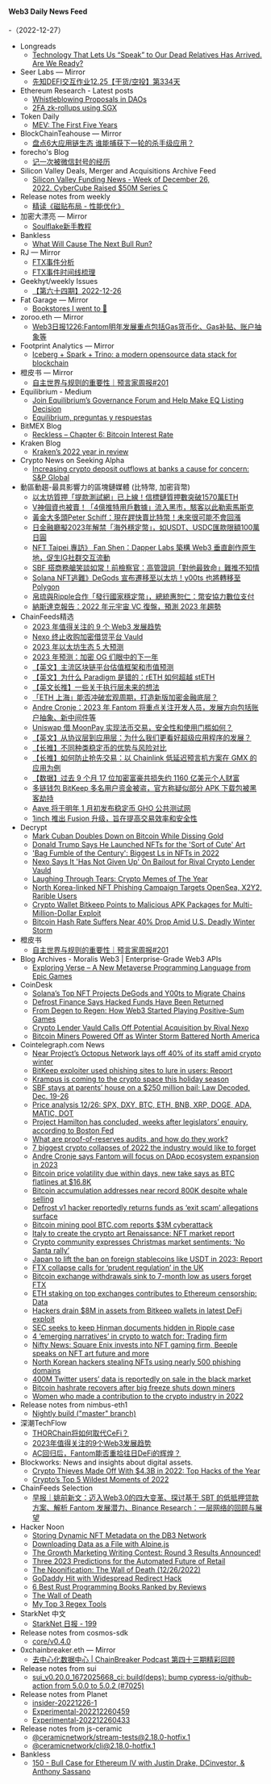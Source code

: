 #### Web3 Daily News Feed
-（2022-12-27）

- Longreads
  - [Technology That Lets Us “Speak” to Our Dead Relatives Has Arrived. Are We Ready?](https://longreads.com/2022/12/26/technology-that-lets-us-speak-to-our-dead-relatives-has-arrived-are-we-ready/)
- Seer Labs — Mirror
  - [先知DEFI交互作业12.25【干货/空投】第334天](https://mirror.xyz/seerlabs.eth/pk7x11-WUQbH9l6_3eYCVNz1nHpSgllxWkguI4wRSVE)
- Ethereum Research - Latest posts
  - [Whistleblowing Proposals in DAOs](https://ethresear.ch/t/whistleblowing-proposals-in-daos/12153/3)
  - [2FA zk-rollups using SGX](https://ethresear.ch/t/2fa-zk-rollups-using-sgx/14462/7)
- Token Daily
  - [MEV: The First Five Years](https://www.tokendaily.co/p/mev-the-first-five-years)
- BlockChainTeahouse — Mirror
  - [盘点6大应用链生态 谁能捕获下一轮的杀手级应用？](https://mirror.xyz/chainhouse.eth/I0x0DYyN9otePKDTUtemL40WcHJZ6IyxIuOvHGr5Nfc)
- forecho's Blog
  - [记一次被微信封号的经历](https://blog.forecho.com/the-experience-of-being-blocked-by-wechat.html)
- Silicon Valley Deals, Merger and Acquisitions Archive Feed
  - [Silicon Valley Funding News - Week of December 26, 2022. CyberCube Raised $50M Series C](https://mailchi.mp/82237d999775/6-22-2020-orcabio-raised-192m-series-d-2238177)
- Release notes from weekly
  - [精读《磁贴布局 - 性能优化》](https://github.com/ascoders/weekly/releases/tag/267)
- 加密大漂亮 — Mirror
  - [Soulflake新手教程](https://mirror.xyz/0x27597E96C6f38c6C4C71afd3F3E2803D5dAe89Ad/AlzlmGNKTgfJg2GhC6DpzbDmCregbiugDDvV2XBl2OU)
- Bankless
  - [What Will Cause The Next Bull Run?](https://newsletter.banklesshq.com/p/what-will-cause-the-next-bull-run)
- RJ — Mirror
  - [FTX事件分析](https://mirror.xyz/0xAEa29c04E32EBCE118ea8cee975a3317190cCCdd/ud19qEiwGH6fxE5KylFQXo3zXL-SNEBm_JvEqLVBqXo)
  - [FTX事件时间线梳理](https://mirror.xyz/0xAEa29c04E32EBCE118ea8cee975a3317190cCCdd/nSXdAWqVzelC2l8vvxW240U3SUdRxGULVNVggmOVSN4)
- Geekhyt/weekly Issues
  - [【第六十四期】2022-12-26](https://github.com/Geekhyt/weekly/issues/68)
- Fat Garage — Mirror
  - [Bookstores I went to 📍](https://mirror.xyz/0x65a0Af703047dfDd270361659d02f4f0E8547202/35i02L5h8Ao8BUqFzfjpbD8FoMI2ePv1Z7bscXjY_B8)
- zoroo.eth — Mirror
  - [Web3日报1226:Fantom明年发展重点包括Gas货币化、Gas补贴、账户抽象等](https://mirror.xyz/zoroo.eth/Ovcg58pH85DkiOJOy0hsb1mNW2V7kqwXhTigcNV-9rU)
- Footprint Analytics — Mirror
  - [Iceberg + Spark + Trino: a modern opensource data stack for blockchain](https://mirror.xyz/0x0A9ee078998e6ECe11e1FF75fCbc7BeD5be005bB/kkmctpFzrLN_kezmOI5yT6VONGfvE1PDYYRB9oUq4jM)
- 橙皮书 — Mirror
  - [自主世界与规则的重要性｜预言家周报#201](https://mirror.xyz/0xc19be75B8B9152d884987e1B58b3F18A94875396/b--5RANoSYTgGRQpb6ChvY8CsCzYD9T61-d0QxKNWNI)
- Equilibrium - Medium
  - [Join Equilibrium’s Governance Forum and Help Make EQ Listing Decision](https://medium.com/equilibrium-eosdt/join-equilibriums-governance-forum-and-help-make-eq-listing-decision-d989240ee4a4?source=rss----57df018d3ce6---4)
  - [Equilibrium, preguntas y respuestas](https://medium.com/equilibrium-eosdt/equilibrium-preguntas-y-respuestas-9a0f272f1fd4?source=rss----57df018d3ce6---4)
- BitMEX Blog
  - [Reckless – Chapter 6: Bitcoin Interest Rate](https://blog.bitmex.com/reckless-chapter-6-bitcoin-interest-rate/)
- Kraken Blog
  - [Kraken’s 2022 year in review](https://blog.kraken.com/post/16736/krakens-2022-year-in-review/)
- Crypto News on Seeking Alpha
  - [Increasing crypto deposit outflows at banks a cause for concern: S&P Global](https://seekingalpha.com/news/3920373-banks-crypto-deposit-outflows?utm_source=feed_news_crypto&utm_medium=referral)
- 動區動趨-最具影響力的區塊鏈媒體 (比特幣, 加密貨幣)
  - [以太坊質押「提款測試網」已上線！信標鏈質押數突破1570萬ETH](https://www.blocktempo.com/ethereum-lauched-withdraws-testnet/)
  - [V神個資也被賣！「4億推特用戶數據」流入黑市，駭客以此勒索馬斯克](https://www.blocktempo.com/data-of-400-million-twitter-users-up-for-sale/)
  - [黃金大多頭Peter Schiff：現在趕快賣比特幣！未來很可能不會回漲](https://www.blocktempo.com/peter-schiff-advises-selling-btc-now/)
  - [日金融廳擬2023年解禁「海外穩定幣」，如USDT、USDC匯款限額100萬日圓](https://www.blocktempo.com/japen-fca-could-release-of-stablecoins-issued-overseas/)
  - [NFT Taipei 專訪》 Fan Shen：Dapper Labs 築構 Web3 垂直創作原生地，促生IG社群交互流動](https://www.blocktempo.com/nft-taipei-interviewing-dapper-labs-games-vp-fan-shen/)
  - [SBF 搭商務艙笑談如常！前檢察官：高管證詞「對他最致命」難推不知情](https://www.blocktempo.com/sbf-took-american-airlines-flagship-going-back-home/)
  - [Solana NFT逃難》DeGods 宣布遷移至以太坊！y00ts 也將轉移至 Polygon](https://www.blocktempo.com/degods-will-officially-bridge-to-ethereum-in-q1-of-2023/)
  - [帛琉與Ripple合作「發行國家穩定幣」，總統惠恕仁：幣安協力數位支付](https://www.blocktempo.com/ripple-is-building-stablecoin-for-republic-of-palau/)
  - [納斯達克報告：2022 年元宇宙 VC 復盤，預測 2023 年趨勢](https://www.blocktempo.com/2022-metaverse-vc-funding-overview/)
- ChainFeeds精选
  - [2023 年值得关注的 9 个 Web3 发展趋势](https://www.techflowpost.com/article/1844)
  - [Nexo 终止收购加密借贷平台 Vauld](https://www.theblock.co/post/197894/nexo-vauld-deal-terminated)
  - [2023 年以太坊生态 5 大预测](https://www.defidaonews.com/article/6795352)
  - [2023 年预测：加密 OG 们眼中的下一年](https://mp.weixin.qq.com/s/qql-LMPgB2vkk3ygYHBMaw)
  - [【英文】主流区块链平台估值框架和市值预测](https://taschalabs.com/the-most-overvalued-undervalued-blockchain-platforms-right-now/)
  - [【英文】为什么 Paradigm 是错的：rETH 如何超越 stETH](https://mirror.xyz/jasperthefriendlyghost.eth/pnaLyH6W4j58vfypsOKHciF_BM5HFvTkouTd9uThesM)
  - [【英文长推】一些关于执行层未来的想法](https://twitter.com/tracecrypto1/status/1607049630172467203)
  - [「ETH 上海」能否冲破宏观周期，打造新版加密金融底层？](https://mp.weixin.qq.com/s/QgtZp5yF2hx6ZJ9kS8CE2g)
  - [Andre Cronje：2023 年 Fantom 将重点关注开发人员，发展方向包括账户抽象、新中间件等](https://andrecronje.medium.com/letter-to-fantom-foundation-team-eb3d870c6be8)
  - [Uniswap 借 MoonPay 实现法币交易，安全性和使用门槛如何？](https://www.panewslab.com/zh/articledetails/tlmmlmym.html)
  - [【英文】从协议层到应用层：为什么我们更看好超级应用程序的发展？](https://zeeprime.capital/the-fappening)
  - [【长推】不同种类稳定币的优势与风险对比](https://twitter.com/BuidlerDAO/status/1606914048192544768)
  - [【长推】如何防止抢先交易：以 Chainlink 低延迟预言机方案在 GMX 的应用为例](https://twitter.com/NintendoDoomed/status/1606873660429840384)
  - [【数据】过去 9 个月 17 位加密富豪共损失约 1160 亿美元个人财富](https://www.forbes.com/sites/johnhyatt/2022/12/24/these-crypto-founders-and-bitcoin-moguls-lost-116-billion-in-2022/)
  - [多链钱包 BitKeep 多名用户资金被盗，官方称疑似部分 APK 下载包被黑客劫持](https://t.me/BitKeep_Official/496845)
  - [Aave 将于明年 1 月初发布稳定币 GHO 公共测试网](https://twitter.com/StaniKulechov/status/1606357768339800064)
  - [1inch 推出 Fusion 升级，旨在提高交易效率和安全性](https://blog.1inch.io/the-1inch-network-releases-a-major-upgrade-fusion-96184d8141d3)
- Decrypt
  - [Mark Cuban Doubles Down on Bitcoin While Dissing Gold](https://decrypt.co/117986/mark-cuban-doubles-down-on-bitcoin-while-dissing-gold)
  - [Donald Trump Says He Launched NFTs for the 'Sort of Cute' Art](https://decrypt.co/117970/donald-trump-nfts-sort-of-cute-art-not-investment)
  - ['Bag Fumble of the Century': Biggest Ls in NFTs in 2022](https://decrypt.co/117259/biggest-ls-nfts-2022)
  - [Nexo Says It 'Has Not Given Up' On Bailout for Rival Crypto Lender Vauld](https://decrypt.co/117968/nexo-says-it-has-not-given-up-on-bailout-for-rival-crypto-lender-vauld)
  - [Laughing Through Tears: Crypto Memes of The Year](https://decrypt.co/117926/laughing-through-tears-crypto-memes-year)
  - [North Korea-linked NFT Phishing Campaign Targets OpenSea, X2Y2, Rarible Users](https://decrypt.co/117922/north-korea-linked-nft-phishing-campaign-targets-opensea-x2y2-rarible-users)
  - [Crypto Wallet Bitkeep Points to Malicious APK Packages for Multi-Million-Dollar Exploit](https://decrypt.co/117920/crypto-wallet-bitkeep-points-malicious-apk-packages-8m-exploit)
  - [Bitcoin Hash Rate Suffers Near 40% Drop Amid U.S. Deadly Winter Storm](https://decrypt.co/117916/bitcoin-hash-rate-suffers-near-40-drop-amid-u-s-deadly-winter-storm)
- 橙皮书
  - [自主世界与规则的重要性｜预言家周报#201](https://orangexyz.mirror.xyz/b--5RANoSYTgGRQpb6ChvY8CsCzYD9T61-d0QxKNWNI)
- Blog Archives - Moralis Web3 | Enterprise-Grade Web3 APIs
  - [Exploring Verse – A New Metaverse Programming Language from Epic Games](https://moralis.io/exploring-verse-a-new-metaverse-programming-language-from-epic-games/)
- CoinDesk
  - [Solana’s Top NFT Projects DeGods and Y00ts to Migrate Chains](https://www.coindesk.com/web3/2022/12/26/solanas-top-nft-projects-degods-and-y00ts-to-migrate-chains/?utm_medium=referral&utm_source=rss&utm_campaign=headlines)
  - [Defrost Finance Says Hacked Funds Have Been Returned](https://www.coindesk.com/business/2022/12/26/defrost-finance-says-hacked-funds-have-been-returned/?utm_medium=referral&utm_source=rss&utm_campaign=headlines)
  - [From Degen to Regen: How Web3 Started Playing Positive-Sum Games](https://www.coindesk.com/consensus-magazine/2022/12/26/from-degen-to-regen-how-web3-started-playing-positive-sum-games/?utm_medium=referral&utm_source=rss&utm_campaign=headlines)
  - [Crypto Lender Vauld Calls Off Potential Acquisition by Rival Nexo](https://www.coindesk.com/business/2022/12/26/crypto-lender-nexos-potential-acquisition-of-rival-vauld-is-called-off/?utm_medium=referral&utm_source=rss&utm_campaign=headlines)
  - [Bitcoin Miners Powered Off as Winter Storm Battered North America](https://www.coindesk.com/business/2022/12/26/bitcoin-miners-powered-off-as-winter-storm-battered-north-america/?utm_medium=referral&utm_source=rss&utm_campaign=headlines)
- Cointelegraph.com News
  - [Near Project’s Octopus Network lays off 40% of its staff amid crypto winter](https://cointelegraph.com/news/near-project-s-octopus-network-lays-off-40-of-its-staff-amid-crypto-winter)
  - [BitKeep exploiter used phishing sites to lure in users: Report](https://cointelegraph.com/news/bitkeep-exploiter-used-phishing-sites-to-lure-in-users-report)
  - [Krampus is coming to the crypto space this holiday season](https://cointelegraph.com/news/krampus-is-coming-to-the-crypto-space-this-holiday-season)
  - [SBF stays at parents’ house on a $250 million bail: Law Decoded, Dec. 19-26](https://cointelegraph.com/news/sbf-stays-at-parents-house-on-a-250-million-bail-law-decoded-dec-19-26)
  - [Price analysis 12/26: SPX, DXY, BTC, ETH, BNB, XRP, DOGE, ADA, MATIC, DOT](https://cointelegraph.com/news/price-analysis-12-26-spx-dxy-btc-eth-bnb-xrp-doge-ada-matic-dot)
  - [Project Hamilton has concluded, weeks after legislators’ enquiry, according to Boston Fed](https://cointelegraph.com/news/project-hamilton-has-concluded-weeks-after-legislators-enquiry-according-to-boston-fed)
  - [What are proof-of-reserves audits, and how do they work?](https://cointelegraph.com/news/what-are-proof-of-reserves-audits-and-how-do-they-work)
  - [7 biggest crypto collapses of 2022 the industry would like to forget](https://cointelegraph.com/news/7-biggest-crypto-collapses-of-2022-the-industry-would-like-to-forget)
  - [Andre Cronje says Fantom will focus on DApp ecosystem expansion in 2023](https://cointelegraph.com/news/andre-cronje-says-fantom-will-focus-on-dapp-ecosystem-expansion-in-2023)
  - [Bitcoin price volatility due within days, new take says as BTC flatlines at $16.8K](https://cointelegraph.com/news/bitcoin-price-volatility-due-within-days-new-take-says-as-btc-flatlines-at-16-8k)
  - [Bitcoin accumulation addresses near record 800K despite whale selling](https://cointelegraph.com/news/bitcoin-accumulation-addresses-near-record-800k-despite-whale-selling)
  - [Defrost v1 hacker reportedly returns funds as ‘exit scam’ allegations surface](https://cointelegraph.com/news/defrost-finance-offers-20-payment-to-hackers-as-certik-claims-project-is-an-exit-scam)
  - [Bitcoin mining pool BTC.com reports $3M cyberattack](https://cointelegraph.com/news/bitcoin-mining-pool-btc-com-reports-3m-cyberattack)
  - [Italy to create the crypto art Renaissance: NFT market report](https://cointelegraph.com/news/italy-to-create-the-crypto-art-renaissance-nft-market-report)
  - [Crypto community expresses Christmas market sentiments: ‘No Santa rally’](https://cointelegraph.com/news/crypto-community-expresses-christmas-market-sentiments-no-santa-rally)
  - [Japan to lift the ban on foreign stablecoins like USDT in 2023: Report](https://cointelegraph.com/news/japan-to-lift-the-ban-on-foreign-stablecoins-like-usdt-in-2023-report)
  - [FTX collapse calls for ‘prudent regulation’ in the UK](https://cointelegraph.com/news/ftx-collapse-calls-for-prudent-regulation-in-the-uk)
  - [Bitcoin exchange withdrawals sink to 7-month low as users forget FTX](https://cointelegraph.com/news/bitcoin-exchange-withdrawals-sink-to-7-month-low-as-users-forget-ftx)
  - [ETH staking on top exchanges contributes to Ethereum censorship: Data](https://cointelegraph.com/news/eth-staking-on-top-exchanges-contributes-to-ethereum-censorship-data)
  - [Hackers drain $8M in assets from Bitkeep wallets in latest DeFi exploit](https://cointelegraph.com/news/hackers-drain-8m-in-assets-from-bitkeep-wallets-in-latest-defi-exploit)
  - [SEC seeks to keep Hinman documents hidden in Ripple case](https://cointelegraph.com/news/sec-seeks-to-keep-hinman-documents-hidden-in-ripple-case)
  - [4 ‘emerging narratives’ in crypto to watch for: Trading firm](https://cointelegraph.com/news/4-emerging-narratives-in-crypto-to-watch-for-trading-firm)
  - [Nifty News: Square Enix invests into NFT gaming firm, Beeple speaks on NFT art future and more](https://cointelegraph.com/news/nifty-news-square-enix-invests-into-nft-gaming-firm-beeple-speaks-on-nft-art-future-and-more)
  - [North Korean hackers stealing NFTs using nearly 500 phishing domains](https://cointelegraph.com/news/north-korean-hackers-stealing-nfts-using-nearly-500-phishing-domains)
  - [400M Twitter users’ data is reportedly on sale in the black market](https://cointelegraph.com/news/400m-twitter-users-data-is-reportedly-on-sale-in-the-black-market)
  - [Bitcoin hashrate recovers after big freeze shuts down miners](https://cointelegraph.com/news/bitcoin-hashrate-recovers-after-big-freeze-shuts-down-miners)
  - [Women who made a contribution to the crypto industry in 2022](https://cointelegraph.com/news/women-who-made-a-contribution-to-the-crypto-industry-in-2022)
- Release notes from nimbus-eth1
  - [Nightly build ("master" branch)](https://github.com/status-im/nimbus-eth1/releases/tag/nightly)
- 深潮TechFlow
  - [THORChain将如何取代CeFi？](https://techflowpost.mirror.xyz/e-2xfNOEbSrmlXqPDie6wsD8OKWVibE69Ay53O8ty80)
  - [2023年值得关注的9个Web3发展趋势](https://techflowpost.mirror.xyz/yA-7mTrGb_RvcZkDDGfyGHLNI67fOd0gLnOeACKXb70)
  - [AC回归后，Fantom能否重拾往日DeFi的辉煌？](https://techflowpost.mirror.xyz/Rw7lLH-j14_pl7iDmJIjqKt7nbd41Jhj4o887hLArMI)
- Blockworks: News and insights about digital assets.
  - [Crypto Thieves Made Off With $4.3B in 2022: Top Hacks of the Year](https://blockworks.co/news/crypto-hacks-2022)
  - [Crypto’s Top 5 Wildest Moments of 2022](https://blockworks.co/news/crypto-wildest-moments-of-2022)
- ChainFeeds Selection
  - [早报｜姚前新文：迈入Web3.0的四大变革、探讨基于 SBT 的低抵押贷款方案、解析 Fantom 发展潜力、Binance Research：一层网络的回顾与展望](https://chainfeeds.substack.com/p/web30-sbt-fantom-binance-research)
- Hacker Noon
  - [Storing Dynamic NFT Metadata on the DB3 Network](https://hackernoon.com/storing-dynamic-nft-metadata-on-the-db3-network?source=rss)
  - [Downloading Data as a File with Alpine.js](https://hackernoon.com/downloading-data-as-a-file-with-alpinejs?source=rss)
  - [The Growth Marketing Writing Contest: Round 3 Results Announced!](https://hackernoon.com/the-growth-marketing-writing-contest-round-3-results-announced?source=rss)
  - [Three 2023 Predictions for the Automated Future of Retail](https://hackernoon.com/three-2023-predictions-for-the-automated-future-of-retail?source=rss)
  - [The Noonification: The Wall of Death (12/26/2022)](https://hackernoon.com/12-26-2022-noonification?source=rss)
  - [GoDaddy Hit with Widespread Redirect Hack](https://hackernoon.com/godaddy-hit-with-widespread-redirect-hack?source=rss)
  - [6 Best Rust Programming Books Ranked by Reviews](https://hackernoon.com/6-best-rust-programming-books-ranked-by-reviews?source=rss)
  - [The Wall of Death](https://hackernoon.com/the-wall-of-death?source=rss)
  - [My Top 3 Regex Tools](https://hackernoon.com/my-top-3-regex-tools?source=rss)
- StarkNet 中文
  - [StarkNet 日报 - 199](https://starknetzh.substack.com/p/starknet-199)
- Release notes from cosmos-sdk
  - [core/v0.4.0](https://github.com/cosmos/cosmos-sdk/releases/tag/core%2Fv0.4.0)
- 0xchainbreaker.eth — Mirror
  - [去中心化数据中心 | ChainBreaker Podcast 第四十三期精彩回顾](https://mirror.xyz/0xchainbreaker.eth/dstAQ_kxsk9DSjoNAinFD5NruFyQtIHKVPrdkJlv1IA)
- Release notes from sui
  - [sui_v0.20.0_1672025668_ci: build(deps): bump cypress-io/github-action from 5.0.0 to 5.0.2 (#7025)](https://github.com/MystenLabs/sui/releases/tag/sui_v0.20.0_1672025668_ci)
- Release notes from Planet
  - [insider-20221226-1](https://github.com/Planetable/Planet/releases/tag/insider-20221226-1)
  - [Experimental-202212260459](https://github.com/Planetable/Planet/releases/tag/Experimental-202212260459)
  - [Experimental-202212260433](https://github.com/Planetable/Planet/releases/tag/Experimental-202212260433)
- Release notes from js-ceramic
  - [@ceramicnetwork/stream-tests@2.18.0-hotfix.1](https://github.com/ceramicnetwork/js-ceramic/releases/tag/%40ceramicnetwork%2Fstream-tests%402.18.0-hotfix.1)
  - [@ceramicnetwork/cli@2.18.0-hotfix.1](https://github.com/ceramicnetwork/js-ceramic/releases/tag/%40ceramicnetwork%2Fcli%402.18.0-hotfix.1)
- Bankless
  - [150 - Bull Case for Ethereum IV with Justin Drake, DCinvestor, & Anthony Sassano](http://sites.libsyn.com/247424/150-bull-case-for-ethereum-iv-with-justin-drake-dcinvestor-anthony-sassano)
